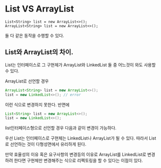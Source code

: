 # List VS ArrayList

```
List<String> list = new ArrayList<>();
ArrayList<String> list = new ArrayList<>();
``` 
둘 다 같은 동작을 수행할 수 있다.
## List와 ArrayList의 차이.
List는 인터페이스로 그 구현체가 ArrayList와 LinkedList 둘 중 어느것이 와도 사용할 수 있다.

ArrayList로 선언할 경우
```java
ArrayList<String> list = new ArrayList<>();
list = new LinkedList<>(); // error
```
이런 식으로 변경하지 못한다. 반면에
```java
List<String> list = new ArrayList<>();
list = new LinkedList<>();
```
list인터페이스형으로 선언할 경우 다음과 같이 변경이 가능하다.


우선 List는 인터페이스로 구현체는 LinkedList나 ArrayList가 될 수 있다.
따라서 List로 선언하는 것이 다형성면에서 유리하게 된다.

만약 효율성의 이유 혹은 요구사항의 변경등의 이유로 ArrayList를 LinkedList로 변경하려 한다면 
구현체만 변경해주는 식으로 리펙토링을 할 수 있다는 이점이 있다.
